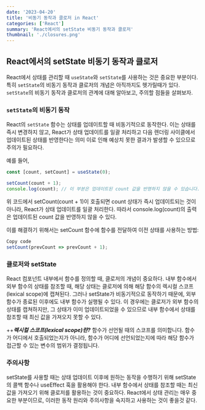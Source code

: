 ```yaml
---
date: '2023-04-20'
title: '비동기 동작과 클로저 in React'
categories: ['React']
summary: 'React에서의 setState 비동기 동작과 클로저'
thumbnail: './closures.png'
--- 
```


## React에서의 setState 비동기 동작과 클로저

React에서 상태를 관리할 때 `useState`와 `setState`를 사용하는 것은 중요한 부분이다. 
특히 `setState`의 비동기 동작과 클로저의 개념은 아직까지도 헷가릴때가 있다. 
`setState`의 비동기 동작과 클로저의 관계에 대해 알아보고, 주의할 점들을 살펴보자.

### `setState`의 비동기 동작

React의 `setState` 함수는 상태를 업데이트할 때 비동기적으로 동작한다. 이는 상태를 즉시 변경하지 않고, React가 상태 업데이트를 일괄 처리하고 다음 렌더링 사이클에서 업데이트된 상태를 반영한다는 의미 이로 인해 예상치 못한 결과가 발생할 수 있으므로 주의가 필요하다.

예를 들어,

```js
const [count, setCount] = useState(0);

setCount(count + 1);
console.log(count); // 이 부분은 업데이트된 count 값을 반영하지 않을 수 있습니다.
```

위 코드에서 setCount(count + 1)이 호출되면 count 상태가 즉시 업데이트되는 것이 아니라, React가 상태 업데이트를 일괄 처리한다. 따라서 console.log(count)의 출력은 업데이트된 count 값을 반영하지 않을 수 있다.

이를 해결하기 위해서는 setCount 함수에 함수를 전달하여 이전 상태를 사용하는 방법:

```js
Copy code
setCount(prevCount => prevCount + 1);
```
### 클로저와 setState
React 컴포넌트 내부에서 함수를 정의할 때, 클로저의 개념이 중요하다. 내부 함수에서 외부 함수의 상태를 참조할 때, 해당 상태는 클로저에 의해 해당 함수의 렉시컬 스코프(lexical scope)에 캡쳐된다. 그러나 setState가 비동기적으로 동작하기 때문에, 외부 함수가 종료된 이후에도 내부 함수가 실행될 수 있다. 이 경우에는 클로저가 외부 함수의 상태를 캡쳐하지만, 그 상태가 이미 업데이트되었을 수 있으므로 내부 함수에서 상태를 참조할 때 최신 값을 가져오지 못할 수 있다.

++***렉시컬 스코프(lexical scope)란?***  함수가 선언될 때의 스코프를 의미합니다. 함수가 어디에서 호출되었는지가 아니라, 함수가 어디에 선언되었는지에 따라 해당 함수가 접근할 수 있는 변수의 범위가 결정됩니다.

### 주의사항
setState를 사용할 때는 상태 업데이트 이후에 원하는 동작을 수행하기 위해 setState의 콜백 함수나 useEffect 훅을 활용해야 한다.
내부 함수에서 상태를 참조할 때는 최신 값을 가져오기 위해 클로저를 활용하는 것이 중요하다.
React에서 상태 관리는 매우 중요한 부분이므로, 이러한 동작 원리와 주의사항을 숙지하고 사용하는 것이 좋을것 같다.
